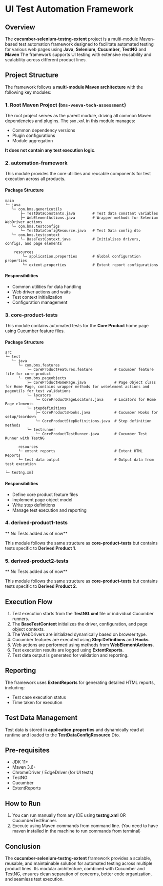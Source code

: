 # UI Test Automation Framework 

## Overview

The **cucumber-selenium-testng-extent** project is a multi-module Maven-based test automation framework designed to facilitate automated testing for various web pages using **Java**, **Selenium**, **Cucumber**, **TestNG** and **Maven** The framework supports UI testing with extensive reusability and scalability across different product lines.

## Project Structure

The framework follows a **multi-module Maven architecture** with the following key modules:

### 1. Root Maven Project (`bms-veeva-tech-assessment`)

The root project serves as the parent module, driving all common Maven dependencies and plugins. The `pom.xml` in this module manages:

- Common dependency versions
- Plugin configurations
- Module aggregation

**It does not contain any test execution logic.**

### 2. **automation-framework**

This module provides the core utilities and reusable components for test execution across all products.

#### Package Structure

```
main
└─ java
   └─ com.bms.genericutils
       ├─ TestDataConstants.java        # Test data constant variables
       ├─ WebElementActions.java        # Wrapper methods for Selenium WebDriver actions
   └─ com.bms.testconfigs
       └─ TestDataConfigResource.java   # Test Data config dto
   └─ com.bms.testcontext
       └─ BaseTestContext.java          # Initializes drivers, configs, and page elements

    resources
        └─ application.properties       # Global configuration properties
        └─ extent.properties            # Extent report configurations
```

#### Responsibilities

- Common utilities for data handling
- Web driver actions and waits
- Test context initialization
- Configuration management

### 3. **core-product-tests**

This module contains automated tests for the **Core Product** home page using Cucumber feature files.

#### Package Structure

```
src
└─ test
   └─ java
      └─ com.bms.features
          └─ CoreProductFeatures.feature          # Cucumber feature file for core product
      └─ com.bms.pageobjects
          ├─ CoreProductHomePage.java             # Page Object class for Home Page, contains wrapper methods for webelement actions and pageutils for test validations
          └─ locators
              └─ CoreProductPageLocators.java     # Locators for Home Page elements
          └─ stepdefinitions
              ├─ CoreProductsHooks.java           # Cucumber Hooks for setup/teardown
              └─ CoreProductStepDefinitions.java  # Step definition methods
          └─ testrunner
              └─ CoreProductTestRunner.java       # Cucumber Test Runner with TestNG

      resources
      └─ extent reports                           # Extent HTML Reports
      └─ test data output                         # Output data from test execution
      
└─ testng.xml                           
```

#### Responsibilities

- Define core product feature files
- Implement page object model
- Write step definitions
- Manage test execution and reporting

### 4. **derived-product1-tests**

** No Tests added as of now**

This module follows the same structure as **core-product-tests** but contains tests specific to **Derived Product 1**.

### 5. **derived-product2-tests**

** No Tests added as of now**

This module follows the same structure as **core-product-tests** but contains tests specific to **Derived Product 2**.

## Execution Flow

1. Test execution starts from the **TestNG.xml** file or individual Cucumber runners.
2. The **BaseTestContext** initializes the driver, configuration, and page object contexts.
3. The WebDrivers are initialized dynamically based on browser type.
4. Cucumber features are executed using **Step Definitions** and **Hooks**.
5. Web actions are performed using methods from **WebElementActions**.
6. Test execution results are logged using **ExtentReports**.
7. Test data output is generated for validation and reporting.

## Reporting

The framework uses **ExtentReports** for generating detailed HTML reports, including:

- Test case execution status
- Time taken for execution

## Test Data Management

Test data is stored in **application.properties** and dynamically read at runtime and loaded to the **TestDataConfigResource** Dto.

## Pre-requisites

- JDK 11+
- Maven 3.6+
- ChromeDriver / EdgeDriver (for UI tests)
- TestNG
- Cucumber
- ExtentReports

## How to Run

1. You can run manually from any IDE using **testng.xml** OR CucumberTestRunner.
2. Execute using Maven commands from command line. (You need to have maven installed in the machine to run commands from terminal)

## Conclusion

The **cucumber-selenium-testng-extent** framework provides a scalable, reusable, and maintainable solution for automated testing across multiple product lines. Its modular architecture, combined with Cucumber and TestNG, ensures clean separation of concerns, better code organization, and seamless test execution.

